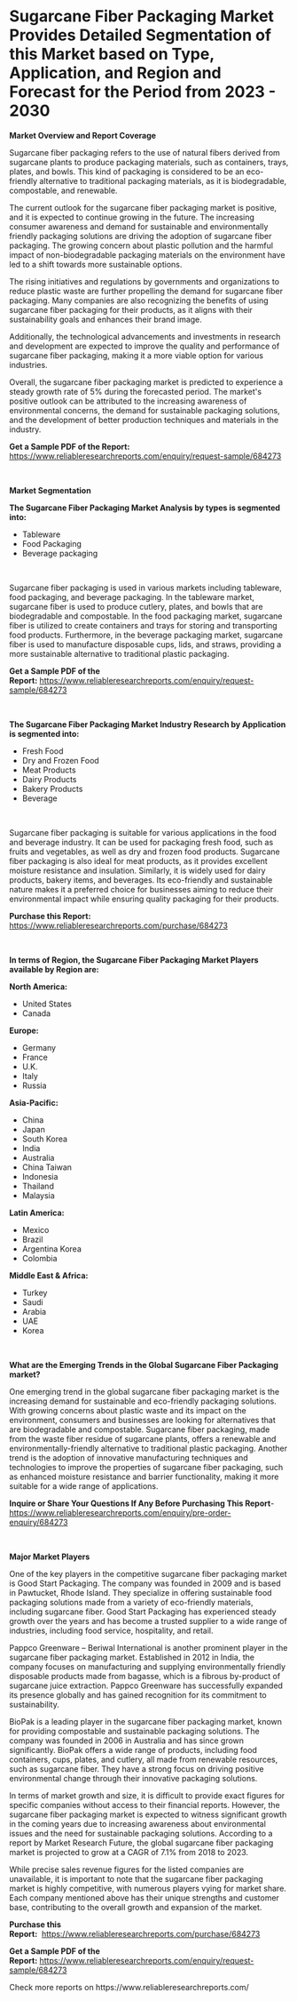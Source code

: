 <p><h1>Sugarcane Fiber Packaging Market Provides Detailed Segmentation of this Market based on Type, Application, and Region and Forecast for the Period from 2023 - 2030</h1></p><p><strong>Market Overview and Report Coverage</strong></p>
<p><p>Sugarcane fiber packaging refers to the use of natural fibers derived from sugarcane plants to produce packaging materials, such as containers, trays, plates, and bowls. This kind of packaging is considered to be an eco-friendly alternative to traditional packaging materials, as it is biodegradable, compostable, and renewable.</p><p>The current outlook for the sugarcane fiber packaging market is positive, and it is expected to continue growing in the future. The increasing consumer awareness and demand for sustainable and environmentally friendly packaging solutions are driving the adoption of sugarcane fiber packaging. The growing concern about plastic pollution and the harmful impact of non-biodegradable packaging materials on the environment have led to a shift towards more sustainable options.</p><p>The rising initiatives and regulations by governments and organizations to reduce plastic waste are further propelling the demand for sugarcane fiber packaging. Many companies are also recognizing the benefits of using sugarcane fiber packaging for their products, as it aligns with their sustainability goals and enhances their brand image.</p><p>Additionally, the technological advancements and investments in research and development are expected to improve the quality and performance of sugarcane fiber packaging, making it a more viable option for various industries.</p><p>Overall, the sugarcane fiber packaging market is predicted to experience a steady growth rate of 5% during the forecasted period. The market's positive outlook can be attributed to the increasing awareness of environmental concerns, the demand for sustainable packaging solutions, and the development of better production techniques and materials in the industry.</p></p>
<p><strong>Get a Sample PDF of the Report:</strong> <a href="https://www.reliableresearchreports.com/enquiry/request-sample/684273">https://www.reliableresearchreports.com/enquiry/request-sample/684273</a></p>
<p>&nbsp;</p>
<p><strong>Market Segmentation</strong></p>
<p><strong>The Sugarcane Fiber Packaging Market Analysis by types is segmented into:</strong></p>
<p><ul><li>Tableware</li><li>Food Packaging</li><li>Beverage packaging</li></ul></p>
<p>&nbsp;</p>
<p><p>Sugarcane fiber packaging is used in various markets including tableware, food packaging, and beverage packaging. In the tableware market, sugarcane fiber is used to produce cutlery, plates, and bowls that are biodegradable and compostable. In the food packaging market, sugarcane fiber is utilized to create containers and trays for storing and transporting food products. Furthermore, in the beverage packaging market, sugarcane fiber is used to manufacture disposable cups, lids, and straws, providing a more sustainable alternative to traditional plastic packaging.</p></p>
<p><strong>Get a Sample PDF of the Report:</strong>&nbsp;<a href="https://www.reliableresearchreports.com/enquiry/request-sample/684273">https://www.reliableresearchreports.com/enquiry/request-sample/684273</a></p>
<p>&nbsp;</p>
<p><strong>The Sugarcane Fiber Packaging Market Industry Research by Application is segmented into:</strong></p>
<p><ul><li>Fresh Food</li><li>Dry and Frozen Food</li><li>Meat Products</li><li>Dairy Products</li><li>Bakery Products</li><li>Beverage</li></ul></p>
<p>&nbsp;</p>
<p><p>Sugarcane fiber packaging is suitable for various applications in the food and beverage industry. It can be used for packaging fresh food, such as fruits and vegetables, as well as dry and frozen food products. Sugarcane fiber packaging is also ideal for meat products, as it provides excellent moisture resistance and insulation. Similarly, it is widely used for dairy products, bakery items, and beverages. Its eco-friendly and sustainable nature makes it a preferred choice for businesses aiming to reduce their environmental impact while ensuring quality packaging for their products.</p></p>
<p><strong>Purchase this Report:</strong>&nbsp; <a href="https://www.reliableresearchreports.com/purchase/684273">https://www.reliableresearchreports.com/purchase/684273</a></p>
<p>&nbsp;</p>
<p><strong>In terms of Region, the Sugarcane Fiber Packaging Market Players available by Region are:</strong></p>
<p>
    <p> <strong> North America: </strong>
        <ul>
            <li>United States</li>
            <li>Canada</li>
        </ul>
        </p> 
    <p> <strong> Europe: </strong>
        <ul>
            <li>Germany</li>
            <li>France</li>
            <li>U.K.</li>
            <li>Italy</li>
            <li>Russia</li>
        </ul>
        </p> 
    <p> <strong> Asia-Pacific: </strong>
        <ul>
            <li>China</li>
            <li>Japan</li>
            <li>South Korea</li>
            <li>India</li>
            <li>Australia</li>
            <li>China Taiwan</li>
            <li>Indonesia</li>
            <li>Thailand</li>
            <li>Malaysia</li>
        </ul>
        </p> 
    <p> <strong> Latin America: </strong>
        <ul>
            <li>Mexico</li>
            <li>Brazil</li>
            <li>Argentina Korea</li>
            <li>Colombia</li>
        </ul>
        </p> 
    <p> <strong> Middle East & Africa: </strong>
        <ul>
            <li>Turkey</li>
            <li>Saudi</li>
            <li>Arabia</li>
            <li>UAE</li>
            <li>Korea</li>
        </ul>
    </p>
    </p>
<p>&nbsp;</p>
<p><strong>What are the Emerging Trends in the Global Sugarcane Fiber Packaging market?</strong></p>
<p><p>One emerging trend in the global sugarcane fiber packaging market is the increasing demand for sustainable and eco-friendly packaging solutions. With growing concerns about plastic waste and its impact on the environment, consumers and businesses are looking for alternatives that are biodegradable and compostable. Sugarcane fiber packaging, made from the waste fiber residue of sugarcane plants, offers a renewable and environmentally-friendly alternative to traditional plastic packaging. Another trend is the adoption of innovative manufacturing techniques and technologies to improve the properties of sugarcane fiber packaging, such as enhanced moisture resistance and barrier functionality, making it more suitable for a wide range of applications.</p></p>
<p><strong>Inquire or Share Your Questions If Any Before Purchasing This Report</strong>- <a href="https://www.reliableresearchreports.com/enquiry/pre-order-enquiry/684273">https://www.reliableresearchreports.com/enquiry/pre-order-enquiry/684273</a></p>
<p>&nbsp;</p>
<p><strong>Major Market Players</strong></p>
<p><p>One of the key players in the competitive sugarcane fiber packaging market is Good Start Packaging. The company was founded in 2009 and is based in Pawtucket, Rhode Island. They specialize in offering sustainable food packaging solutions made from a variety of eco-friendly materials, including sugarcane fiber. Good Start Packaging has experienced steady growth over the years and has become a trusted supplier to a wide range of industries, including food service, hospitality, and retail.</p><p>Pappco Greenware – Beriwal International is another prominent player in the sugarcane fiber packaging market. Established in 2012 in India, the company focuses on manufacturing and supplying environmentally friendly disposable products made from bagasse, which is a fibrous by-product of sugarcane juice extraction. Pappco Greenware has successfully expanded its presence globally and has gained recognition for its commitment to sustainability.</p><p>BioPak is a leading player in the sugarcane fiber packaging market, known for providing compostable and sustainable packaging solutions. The company was founded in 2006 in Australia and has since grown significantly. BioPak offers a wide range of products, including food containers, cups, plates, and cutlery, all made from renewable resources, such as sugarcane fiber. They have a strong focus on driving positive environmental change through their innovative packaging solutions.</p><p>In terms of market growth and size, it is difficult to provide exact figures for specific companies without access to their financial reports. However, the sugarcane fiber packaging market is expected to witness significant growth in the coming years due to increasing awareness about environmental issues and the need for sustainable packaging solutions. According to a report by Market Research Future, the global sugarcane fiber packaging market is projected to grow at a CAGR of 7.1% from 2018 to 2023.</p><p>While precise sales revenue figures for the listed companies are unavailable, it is important to note that the sugarcane fiber packaging market is highly competitive, with numerous players vying for market share. Each company mentioned above has their unique strengths and customer base, contributing to the overall growth and expansion of the market.</p></p>
<p><strong>Purchase this Report:</strong>&nbsp;&nbsp;<a href="https://www.reliableresearchreports.com/purchase/684273">https://www.reliableresearchreports.com/purchase/684273</a></p>
<p></p>
<p><strong>Get a Sample PDF of the Report:</strong>&nbsp;<a href="https://www.reliableresearchreports.com/enquiry/request-sample/684273">https://www.reliableresearchreports.com/enquiry/request-sample/684273</a></p>
<p>Check more reports on https://www.reliableresearchreports.com/</p>